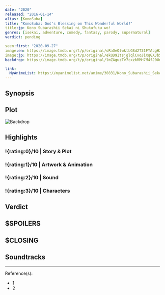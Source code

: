 ```yaml
---
date: "2020"
released: "2016-01-14"
alias: [KonoSuba]
title: "KonoSuba: God's Blessing on This Wonderful World!"
title:jp: Kono Subarashii Sekai ni Shukufuku wo!
genres: [isekai, adventure, comedy, fantasy, parody, supernatural]
verdict: pending

seen:first: "2020-09-27"
image:en: https://image.tmdb.org/t/p/original/oRaOeQlwktbGSd2T31FYAcgHZlh.jpg
image:jp: https://image.tmdb.org/t/p/original/ekQD9ItsjglqlCvoJiXqGXJb5Jz.jpg
backdrop: https://image.tmdb.org/t/p/original/lmZAguzTv7cxzkRMH7M4fJ0UnJl.jpg

link:
  MyAnimeList: https://myanimelist.net/anime/30831/Kono_Subarashii_Sekai_ni_Shukufuku_wo
---
```



## Synopsis

## Plot

![Backdrop]()

## Highlights

### !{rating:0}/10 | Story & Plot

### !{rating:1}/10 | Artwork & Animation

### !{rating:2}/10 | Sound

### !{rating:3}/10 | Characters

## Verdict

## $SPOILERS

## $CLOSING

## Soundtracks

***
Reference(s):

- 1
- 2
